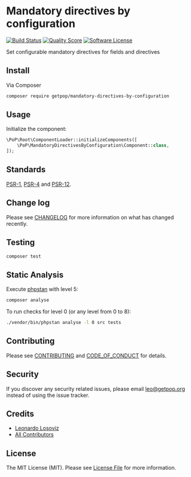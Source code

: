 # Mandatory directives by configuration

[![Build Status][ico-travis]][link-travis]
[![Quality Score][ico-code-quality]][link-code-quality]
[![Software License][ico-license]](LICENSE.md)

<!--
[![Latest Version on Packagist][ico-version]][link-packagist]
[![Coverage Status][ico-scrutinizer]][link-scrutinizer]
[![Total Downloads][ico-downloads]][link-downloads]
-->

Set configurable mandatory directives for fields and directives

## Install

Via Composer

``` bash
composer require getpop/mandatory-directives-by-configuration
```

## Usage

Initialize the component:

``` php
\PoP\Root\ComponentLoader::initializeComponents([
    \PoP\MandatoryDirectivesByConfiguration\Component::class,
]);
```

## Standards

[PSR-1](https://www.php-fig.org/psr/psr-1), [PSR-4](https://www.php-fig.org/psr/psr-4) and [PSR-12](https://www.php-fig.org/psr/psr-12).

## Change log

Please see [CHANGELOG](CHANGELOG.md) for more information on what has changed recently.

## Testing

``` bash
composer test
```

## Static Analysis

Execute [phpstan](https://github.com/phpstan/phpstan) with level 5:

``` bash
composer analyse
```

To run checks for level 0 (or any level from 0 to 8):

``` bash
./vendor/bin/phpstan analyse -l 0 src tests
```

## Contributing

Please see [CONTRIBUTING](CONTRIBUTING.md) and [CODE_OF_CONDUCT](CODE_OF_CONDUCT.md) for details.

## Security

If you discover any security related issues, please email leo@getpop.org instead of using the issue tracker.

## Credits

- [Leonardo Losoviz][link-author]
- [All Contributors][link-contributors]

## License

The MIT License (MIT). Please see [License File](LICENSE.md) for more information.

[ico-version]: https://img.shields.io/packagist/v/getpop/mandatory-directives-by-configuration.svg?style=flat-square
[ico-license]: https://img.shields.io/badge/license-MIT-brightgreen.svg?style=flat-square
[ico-travis]: https://img.shields.io/travis/getpop/mandatory-directives-by-configuration/master.svg?style=flat-square
[ico-scrutinizer]: https://img.shields.io/scrutinizer/coverage/g/getpop/mandatory-directives-by-configuration.svg?style=flat-square
[ico-code-quality]: https://img.shields.io/scrutinizer/g/getpop/mandatory-directives-by-configuration.svg?style=flat-square
[ico-downloads]: https://img.shields.io/packagist/dt/getpop/mandatory-directives-by-configuration.svg?style=flat-square

[link-packagist]: https://packagist.org/packages/getpop/mandatory-directives-by-configuration
[link-travis]: https://travis-ci.org/getpop/mandatory-directives-by-configuration
[link-scrutinizer]: https://scrutinizer-ci.com/g/getpop/mandatory-directives-by-configuration/code-structure
[link-code-quality]: https://scrutinizer-ci.com/g/getpop/mandatory-directives-by-configuration
[link-downloads]: https://packagist.org/packages/getpop/mandatory-directives-by-configuration
[link-author]: https://github.com/leoloso
[link-contributors]: ../../contributors
